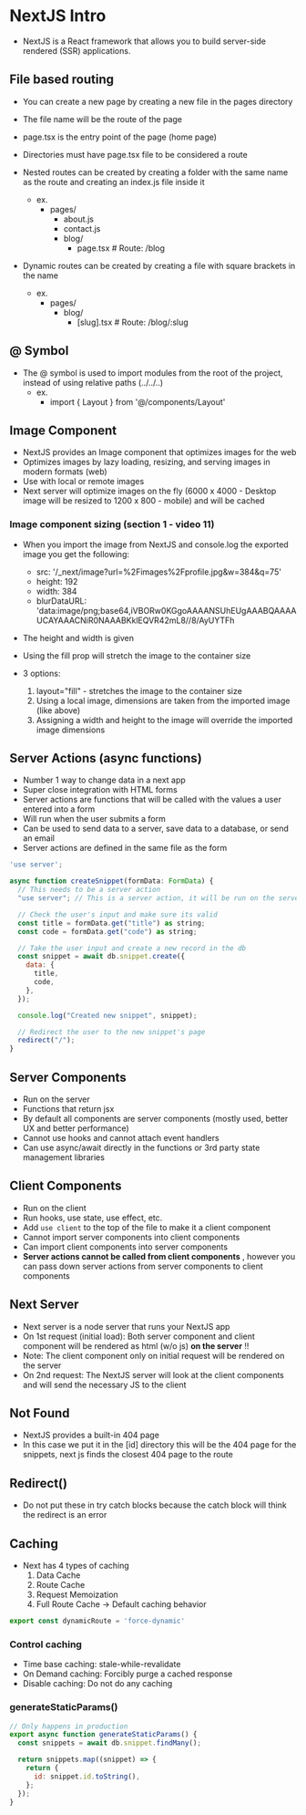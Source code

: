 # NextJS Intro

- NextJS is a React framework that allows you to build server-side rendered (SSR) applications.

## File based routing

- You can create a new page by creating a new file in the pages directory
- The file name will be the route of the page
- page.tsx is the entry point of the page (home page)

- Directories must have page.tsx file to be considered a route
- Nested routes can be created by creating a folder with the same name as the route and creating an index.js file inside it
  - ex.
    - pages/
      - about.js
      - contact.js
      - blog/
        - page.tsx # Route: /blog
- Dynamic routes can be created by creating a file with square brackets in the name
  - ex.
    - pages/
      - blog/
        - [slug].tsx # Route: /blog/:slug

## @ Symbol

- The @ symbol is used to import modules from the root of the project, instead of using relative paths (../../..)
  - ex.
    - import { Layout } from '@/components/Layout'

## Image Component

- NextJS provides an Image component that optimizes images for the web
- Optimizes images by lazy loading, resizing, and serving images in modern formats (web)
- Use with local or remote images
- Next server will optimize images on the fly (6000 x 4000 - Desktop image will be resized to 1200 x 800 - mobile) and will be cached

### Image component sizing (section 1 - video 11)

- When you import the image from NextJS and console.log the exported image you get the following:
  - src: '/_next/image?url=%2Fimages%2Fprofile.jpg&w=384&q=75'
  - height: 192
  - width: 384
  - blurDataURL: 'data:image/png;base64,iVBORw0KGgoAAAANSUhEUgAAABQAAAAUCAYAAACNiR0NAAABKklEQVR42mL8//8/AyUYTFh

- The height and width is given
- Using the fill prop will stretch the image to the container size
- 3 options:
  1. layout="fill" - stretches the image to the container size
  2. Using a local image, dimensions are taken from the imported image (like above)
  3. Assigning a width and height to the image will override the imported image dimensions

## Server Actions (async functions)

- Number 1 way to change data in a next app
- Super close integration with HTML forms
- Server actions are functions that will be called with the values a user entered into a form
- Will run when the user submits a form
- Can be used to send data to a server, save data to a database, or send an email
- Server actions are defined in the same file as the form

```jsx
'use server';

async function createSnippet(formData: FormData) {
  // This needs to be a server action
  "use server"; // This is a server action, it will be run on the server

  // Check the user's input and make sure its valid
  const title = formData.get("title") as string;
  const code = formData.get("code") as string;

  // Take the user input and create a new record in the db
  const snippet = await db.snippet.create({
    data: {
      title,
      code,
    },
  });

  console.log("Created new snippet", snippet);

  // Redirect the user to the new snippet's page
  redirect("/");
}
```

## Server Components

- Run on the server
- Functions that return jsx
- By default all components are server components (mostly used, better UX and better performance)
- Cannot use hooks and cannot attach event handlers
- Can use async/await directly in the functions or 3rd party state management libraries

## Client Components

- Run on the client
- Run hooks, use state, use effect, etc.
- Add `use client` to the top of the file to make it a client component
- Cannot import server components into client components
- Can import client components into server components
- **Server actions cannot be called from client components** , however you can pass down server actions from server components to client components

## Next Server

- Next server is a node server that runs your NextJS app
- On 1st request (initial load): Both server component and client component will be rendered as html (w/o js) **on the server** !!
- Note: The client component only on initial request will be rendered on the server
- On 2nd request: The NextJS server will look at the client components and will send the necessary JS to the client

## Not Found

- NextJS provides a built-in 404 page
- In this case we put it in the [id] directory this will be the 404 page for the snippets, next js finds the closest 404 page to the route

## Redirect()

- Do not put these in try catch blocks because the catch block will think the redirect is an error

## Caching

- Next has 4 types of caching
  1. Data Cache
  2. Route Cache
  3. Request Memoization
  4. Full Route Cache -> Default caching behavior

```jsx
export const dynamicRoute = 'force-dynamic'
```

### Control caching

- Time base caching: stale-while-revalidate
- On Demand caching: Forcibly purge a cached response
- Disable caching: Do not do any caching

### generateStaticParams()

```jsx
// Only happens in production
export async function generateStaticParams() {
  const snippets = await db.snippet.findMany();

  return snippets.map((snippet) => {
    return {
      id: snippet.id.toString(),
    };
  });
}
```

